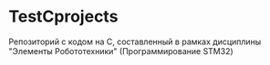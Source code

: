 # TestCprojects
Репозиторий с кодом на С, составленный в рамках дисциплины "Элементы Робототехники" (Программирование STM32)
